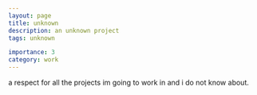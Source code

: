 ```yaml
---
layout: page
title: unknown
description: an unknown project
tags: unknown

importance: 3
category: work
---
```


a respect for all the projects im going to work in and i do not know about.